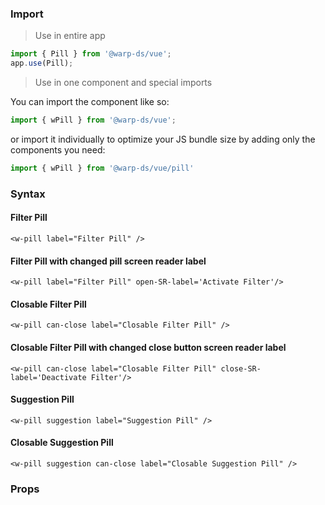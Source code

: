 ### Import
> Use in entire app

```js
import { Pill } from '@warp-ds/vue';
app.use(Pill);
```

> Use in one component and special imports

You can import the component like so:
```js
import { wPill } from '@warp-ds/vue';
```

or import it individually to optimize your JS bundle size by adding only the components you need:
```js
import { wPill } from '@warp-ds/vue/pill'

```

### Syntax

#### Filter Pill
```vue
<w-pill label="Filter Pill" />
```

#### Filter Pill with changed pill screen reader label
```vue
<w-pill label="Filter Pill" open-SR-label='Activate Filter'/>
```

#### Closable Filter Pill
```vue
<w-pill can-close label="Closable Filter Pill" />
```

#### Closable Filter Pill with changed close button screen reader label
```vue
<w-pill can-close label="Closable Filter Pill" close-SR-label='Deactivate Filter'/>
```

#### Suggestion Pill
```vue
<w-pill suggestion label="Suggestion Pill" />
```

#### Closable Suggestion Pill
```vue
<w-pill suggestion can-close label="Closable Suggestion Pill" />
```

### Props

<api-table type=vue component="Pill" />
